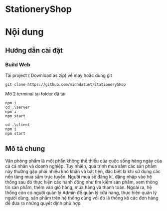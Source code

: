 # StationeryShop

# Nội dung

## Hướng dẫn cài đặt
  ### Build Web
  Tải project ( Download as zip) về máy hoặc dùng git
  ```
  git clone https://github.com/minhdatuet/StationeryShop
  ```
  Mở 2 terminal tại folder đã tải 
  ```shell
  npm i
  cd .\server
  npm i
  npm start
  ```
  ```shell
  cd .\client
  npm i
  npm start
  ```

## Mô tả chung
  Văn phòng phẩm là một phần không thể thiếu của cuộc sống hàng ngày của cả cá nhân và doanh nghiệp. Tuy nhiên, quá trình mua sắm các sản phẩm này thường gặp phải nhiều khó khăn và bất tiện, đặc biệt là khi sử dụng các nền tảng mua sắm trực tuyến. Người mua sẽ đăng kí, đăng nhập vào hệ thống sau đó thực hiện các hành động như tìm kiếm sản phẩm, xem thông tin sản phẩm, thêm vào giỏ hàng, mua hàng và thanh toán. Ngoài ra, hệ thống còn có người quản lý Admin để quản lý cửa hàng, thực hiện quản lý người dùng, sản phẩm trên hệ thống cùng với đó là thống kê các đơn hàng để đưa ra những quyết định phù hợp.

